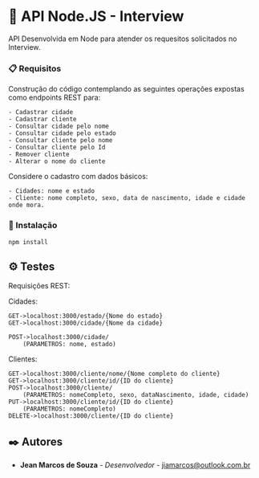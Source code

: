 # 🚀 API Node.JS - Interview

API Desenvolvida em Node para atender os requesitos solicitados no Interview.
 

### 📋 Requisitos

Construção do código contemplando as seguintes operações expostas como endpoints REST para:

```
- Cadastrar cidade
- Cadastrar cliente
- Consultar cidade pelo nome
- Consultar cidade pelo estado
- Consultar cliente pelo nome
- Consultar cliente pelo Id
- Remover cliente
- Alterar o nome do cliente
```

Considere o cadastro com dados básicos:

```
- Cidades: nome e estado
- Cliente: nome completo, sexo, data de nascimento, idade e cidade onde mora.
```

### 🔧 Instalação

```
npm install
```

## ⚙️ Testes

Requisições REST:

Cidades:
```
GET->localhost:3000/estado/{Nome do estado}
GET->localhost:3000/cidade/{Nome da cidade}

POST->localhost:3000/cidade/
	(PARAMETROS: nome, estado)
```	

Clientes:
```
GET->localhost:3000/cliente/nome/{Nome completo do cliente}
GET->localhost:3000/cliente/id/{ID do cliente}
POST->localhost:3000/cliente/
	(PARAMETROS: nomeCompleto, sexo, dataNascimento, idade, cidade)
PUT->localhost:3000/cliente/id/{ID do cliente}
	(PARAMETROS: nomeCompleto)    
DELETE->localhost:3000/cliente/{ID do cliente}
```

## ✒️ Autores

* **Jean Marcos de Souza** - *Desenvolvedor* - jiamarcos@outlook.com.br
